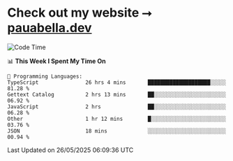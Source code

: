 # Check out my website ⭢ [pauabella.dev](https://pauabella.dev)

<!--START_SECTION:waka-->
![Code Time](http://img.shields.io/badge/Code%20Time-4%2C470%20hrs%2058%20mins-blue)

📊 **This Week I Spent My Time On** 

```text
💬 Programming Languages: 
TypeScript               26 hrs 4 mins       ████████████████████░░░░░   81.28 % 
Gettext Catalog          2 hrs 13 mins       ██░░░░░░░░░░░░░░░░░░░░░░░   06.92 % 
JavaScript               2 hrs               ██░░░░░░░░░░░░░░░░░░░░░░░   06.28 % 
Other                    1 hr 12 mins        █░░░░░░░░░░░░░░░░░░░░░░░░   03.76 % 
JSON                     18 mins             ░░░░░░░░░░░░░░░░░░░░░░░░░   00.94 % 
```


 Last Updated on 26/05/2025 06:09:36 UTC
<!--END_SECTION:waka-->
